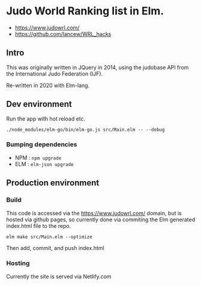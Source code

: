 # Judo World Ranking list in Elm.
* https://www.judowrl.com/
* https://github.com/lancew/WRL_hacks

## Intro
This was originally written in JQuery in 2014, using the judobase API from the International Judo Federation (IJF).

Re-written in 2020 with Elm-lang.

## Dev environment

Run the app with hot reload etc.

 ```./node_modules/elm-go/bin/elm-go.js src/Main.elm -- --debug```

 ### Bumping dependencies
 * NPM : ```npm upgrade```
 * ELM : ```elm-json upgrade```

## Production environment

### Build

This code is accessed via the https://www.judowrl.com/ domain, but is hosted via github pages, so currently done via commiting the Elm generated index.html file to the repo.

```elm make src/Main.elm --optimize```

Then add, commit, and push index.html

### Hosting

Currently the site is served via Netlify.com

